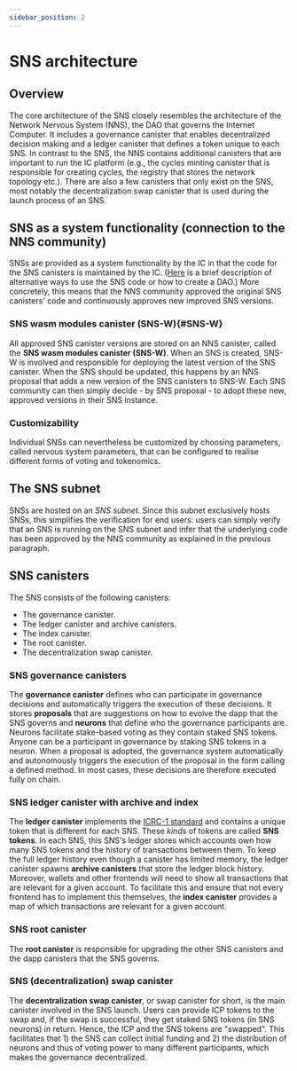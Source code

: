 ```yaml
---
sidebar_position: 2
---
```

# SNS architecture

## Overview
The core architecture of the SNS closely resembles the architecture of the Network Nervous System
(NNS), the DAO that governs the Internet Computer.
It includes a governance canister that enables decentralized decision making and a ledger canister
that defines a token unique to each SNS.
In contrast to the SNS, the NNS contains additional canisters that are important to run the IC
platform (e.g., the cycles minting canister that is responsible for creating cycles, the registry
that stores the network topology etc.).
There are also a few canisters that only exist on the SNS, most notably the decentralization 
swap canister that is used during the launch process of an SNS.

## SNS as a system functionality (connection to the NNS community)
SNSs are provided as a system functionality by the IC in that the code for the SNS canisters
is maintained by the IC. ([Here](dao-alternatives.md)
is a brief description of alternative ways to use the SNS code or how to create a DAO.)
More concretely, this means that the NNS community approved the original SNS canisters' code
and continuously approves new improved SNS versions.

### SNS wasm modules canister (SNS-W){#SNS-W}
All approved SNS canister versions are stored on an NNS canister,
called the **SNS wasm modules canister (SNS-W)**.
When an SNS is created, SNS-W is involved and responsible for deploying the latest version of 
the SNS canister.
When the SNS should be updated, this happens by an NNS proposal that adds a new version of the 
SNS canisters to SNS-W.
Each SNS community can then simply decide - by SNS proposal - to adopt these new, approved versions in their SNS instance.

### Customizability
Individual SNSs can nevertheless be customized by choosing parameters, 
called nervous system parameters, that
can be configured to realise different forms of voting and tokenomics.

## The SNS subnet
SNSs are hosted on an _SNS subnet_. Since this subnet exclusively hosts SNSs,
this simplifies the verification for end users: users can simply verify that an SNS is running
on the SNS subnet and infer that the underlying code has been approved by the NNS community as
explained in the previous paragraph.

## SNS canisters
The SNS consists of the following canisters:
* The governance canister.
* The ledger canister and archive canisters.
* The index canister.
* The root canister.
* The decentralization swap canister.

### SNS governance canisters
The **governance canister** defines who can participate in governance decisions and automatically triggers the execution of these decisions.
It stores **proposals** that are suggestions on how to
evolve the dapp that the SNS governs and **neurons** that define who the governance participants are. Neurons facilitate stake-based voting as they contain staked SNS tokens.
Anyone can be a participant in governance by staking SNS tokens in a neuron.
When a proposal is adopted, the governance system automatically and autonomously triggers the execution of the proposal in the form calling a defined method. In most cases, these decisions are therefore executed fully on chain.

### SNS ledger canister with archive and index
The **ledger canister** implements the
[ICRC-1 standard](https://github.com/dfinity/ICRC-1)
and contains a unique token that is different for each SNS. These _kinds_ of tokens are called **SNS tokens**.
In each SNS, this SNS's ledger stores which accounts own how many SNS tokens and
the history of transactions between them.
To keep the full ledger history even though a canister has limited
memory, the ledger canister spawns **archive canisters** that store the ledger block history.
Moreover, wallets and other frontends will need to show all transactions that are
relevant for a given account.
To facilitate this and ensure that not every frontend has to implement this themselves,
the **index canister** provides a map of which transactions are relevant for a given account.

### SNS root canister
The **root canister** is responsible for upgrading the other SNS canisters
and the dapp canisters that the SNS governs.

### SNS (decentralization) swap canister
The **decentralization swap canister**, or swap canister for short, is the main canister involved
in the SNS launch. Users can provide ICP tokens to the swap and, if the swap is successful, they get staked SNS tokens (in SNS neurons) in return. 
Hence, the ICP and the SNS tokens are "swapped".
This facilitates that 1) the SNS can collect initial funding and
2) the distribution of neurons and thus of voting power to many different participants, which makes the governance decentralized.

